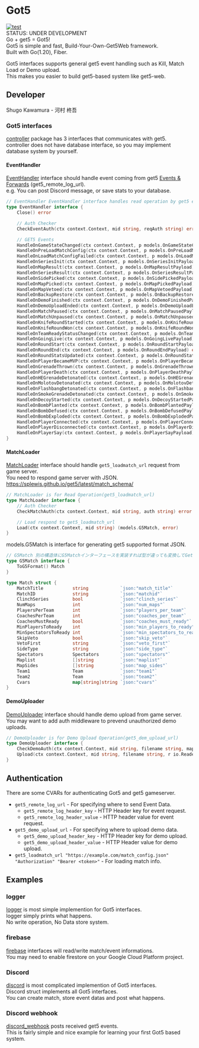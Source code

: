 # Got5
[![test](https://github.com/FlowingSPDG/Got5/actions/workflows/dagger.yml/badge.svg)](https://github.com/FlowingSPDG/Got5/actions/workflows/dagger.yml)  
STATUS: UNDER DEVELOPMENT  
Go + get5 = Got5!  
Got5 is simple and fast, Build-Your-Own-Get5Web framework.  
Built with Go(1.20), Fiber.  

Got5 interfaces supports general get5 event handling such as Kill, Match Load or Demo upload.  
This makes you easier to build get5-based system like get5-web.  

## Developer
Shugo Kawamura - 河村 柊吾

### Got5 interfaces
[controller](https://github.com/FlowingSPDG/Got5/tree/main/controller) package has 3 interfaces that communicates with get5.  
controller does not have database interface, so you may implement database system by yourself.  

#### EventHandler
[EventHandler](https://github.com/FlowingSPDG/Got5/blob/75996d44058558ca7453af1c4b4f9e73115924d4/controller/controller.go#L10-L52) interface should handle event coming from get5 [Events & Forwards](https://splewis.github.io/get5/latest/events_and_forwards/) (get5_remote_log_url).  
e.g. You can post Discord message, or save stats to your database.  
```go
// EventHandler EventHandler interface handles read operation by get5 events
type EventHandler interface {
	Close() error

	// Auth Checker
	CheckEventAuth(ctx context.Context, mid string, reqAuth string) error

	// GET5 Events
	HandleOnGameStateChanged(ctx context.Context, p models.OnGameStateChangedPayload) error
	HandleOnPreLoadMatchConfig(ctx context.Context, p models.OnPreLoadMatchConfigPayload) error
	HandleOnLoadMatchConfigFailed(ctx context.Context, p models.OnLoadMatchConfigFailedPayload) error
	HandleOnSeriesInit(ctx context.Context, p models.OnSeriesInitPayload) error
	HandleOnMapResult(ctx context.Context, p models.OnMapResultPayload) error
	HandleOnSeriesResult(ctx context.Context, p models.OnSeriesResultPayload) error
	HandleOnSidePicked(ctx context.Context, p models.OnSidePickedPayload) error
	HandleOnMapPicked(ctx context.Context, p models.OnMapPickedPayload) error
	HandleOnMapVetoed(ctx context.Context, p models.OnMapVetoedPayload) error
	HandleOnBackupRestore(ctx context.Context, p models.OnBackupRestorePayload) error
	HandleOnDemoFinished(ctx context.Context, p models.OnDemoFinishedPayload) error
	HandleOnDemoUploadEnded(ctx context.Context, p models.OnDemoUploadEndedPayload) error
	HandleOnMatchPaused(ctx context.Context, p models.OnMatchPausedPayload) error
	HandleOnMatchUnpaused(ctx context.Context, p models.OnMatchUnpausedPayload) error
	HandleOnKnifeRoundStarted(ctx context.Context, p models.OnKnifeRoundStartedPayload) error
	HandleOnKnifeRoundWon(ctx context.Context, p models.OnKnifeRoundWonPayload) error
	HandleOnTeamReadyStatusChanged(ctx context.Context, p models.OnTeamReadyStatusChangedPayload) error
	HandleOnGoingLive(ctx context.Context, p models.OnGoingLivePayload) error
	HandleOnRoundStart(ctx context.Context, p models.OnRoundStartPayload) error
	HandleOnRoundEnd(ctx context.Context, p models.OnRoundEndPayload) error
	HandleOnRoundStatsUpdated(ctx context.Context, p models.OnRoundStatsUpdatedPayload) error
	HandleOnPlayerBecameMVP(ctx context.Context, p models.OnPlayerBecameMVPPayload) error
	HandleOnGrenadeThrown(ctx context.Context, p models.OnGrenadeThrownPayload) error
	HandleOnPlayerDeath(ctx context.Context, p models.OnPlayerDeathPayload) error
	HandleOnHEGrenadeDetonated(ctx context.Context, p models.OnHEGrenadeDetonatedPayload) error
	HandleOnMolotovDetonated(ctx context.Context, p models.OnMolotovDetonatedPayload) error
	HandleOnFlashbangDetonated(ctx context.Context, p models.OnFlashbangDetonatedPayload) error
	HandleOnSmokeGrenadeDetonated(ctx context.Context, p models.OnSmokeGrenadeDetonatedPayload) error
	HandleOnDecoyStarted(ctx context.Context, p models.OnDecoyStartedPayload) error
	HandleOnBombPlanted(ctx context.Context, p models.OnBombPlantedPayload) error
	HandleOnBombDefused(ctx context.Context, p models.OnBombDefusedPayload) error
	HandleOnBombExploded(ctx context.Context, p models.OnBombExplodedPayload) error
	HandleOnPlayerConnected(ctx context.Context, p models.OnPlayerConnectedPayload) error
	HandleOnPlayerDisconnected(ctx context.Context, p models.OnPlayerDisconnectedPayload) error
	HandleOnPlayerSay(ctx context.Context, p models.OnPlayerSayPayload) error
}
```

#### MatchLoader
[MatchLoader](https://github.com/FlowingSPDG/Got5/blob/75996d44058558ca7453af1c4b4f9e73115924d4/controller/controller.go#L54-L57) interface should handle ``get5_loadmatch_url`` request from game server.  
You need to respond game server with JSON.  
https://splewis.github.io/get5/latest/match_schema/  
```go
// MatchLoader is for Read Operation(get5_loadmatch_url)
type MatchLoader interface {
	// Auth Checker
	CheckMatchAuth(ctx context.Context, mid string, auth string) error

	// Load respond to get5_loadmatch_url
	Load(ctx context.Context, mid string) (models.G5Match, error)
}
```

models.G5Match is interface for generating get5 supported format JSON.  
```go
// G5Match 別の構造体にG5Matchインターフェースを実装すれば型が違っても変換してGet5に渡してくれる
type G5Match interface {
	ToG5Format() Match
}
```
```go
type Match struct {
	MatchTitle           string            `json:"match_title"`
	MatchID              string            `json:"matchid"`
	ClinchSeries         bool              `json:"clinch_series"`
	NumMaps              int               `json:"num_maps"`
	PlayersPerTeam       int               `json:"players_per_team"`
	CoachesPerTeam       int               `json:"coaches_per_team"`
	CoachesMustReady     bool              `json:"coaches_must_ready"`
	MinPlayersToReady    int               `json:"min_players_to_ready"`
	MinSpectatorsToReady int               `json:"min_spectators_to_ready"`
	SkipVeto             bool              `json:"skip_veto"`
	VetoFirst            string            `json:"veto_first"`
	SideType             string            `json:"side_type"`
	Spectators           Spectators        `json:"spectators"`
	Maplist              []string          `json:"maplist"`
	MapSides             []string          `json:"map_sides"`
	Team1                Team              `json:"team1"`
	Team2                Team              `json:"team2"`
	Cvars                map[string]string `json:"cvars"`
}
```

#### DemoUploader
[DemoUploader](https://github.com/FlowingSPDG/Got5/blob/75996d44058558ca7453af1c4b4f9e73115924d4/controller/controller.go#L59-L62) interface should handle demo upload from game server.  
You may want to add auth middleware to prevend unauthorized demo uploads.  
```go
// DemoUploader is for Demo Upload Operation(get5_dem_upload_url)
type DemoUploader interface {
	CheckDemoAuth(ctx context.Context, mid string, filename string, mapNumber int, serverID int, auth string) error
	Upload(ctx context.Context, mid string, filename string, r io.Reader) error // demoファイルの登録処理
}
```

## Authentication  
There are some CVARs for authenticating Got5 and get5 gameserver.  
- `get5_remote_log_url` - For specifying where to send Event Data.  
  - `get5_remote_log_header_key` - HTTP Header key for event request.  
  - `get5_remote_log_header_value` - HTTP header value for event request.  
- `get5_demo_upload_url` - For specifying where to upload demo data.  
  - `get5_demo_upload_header_key` - HTTP Header key for demo upload.  
  - `get5_demo_upload_header_value` - HTTP Header value for demo upload.  
- `get5_loadmatch_url "https://example.com/match_config.json" "Authorization" "Bearer <token>"` - For loading match info.  

## Examples
### logger
[logger](https://github.com/FlowingSPDG/Got5/tree/main/examples/discord) is most simple implemention for Got5 interfaces.  
logger simply prints what happens.  
No write operation, No Data store system.  

### firebase
[firebase](https://github.com/FlowingSPDG/Got5/tree/main/examples/firebase) interfaces will read/write match/event informations.  
You may need to enable firestore on your Google Cloud Platform project.  

### Discord
[discord](https://github.com/FlowingSPDG/Got5/tree/main/examples/discord) is most complicated implemention of Got5 interfaces.  
Discord struct implements all Got5 interfaces.  
You can create match, store event datas and post what happens.  

### Discord webhook
[discord_webhook](https://github.com/FlowingSPDG/Got5/tree/main/examples/discord_webhook) posts received get5 events.  
This is fairly simple and nice example for learning your first Got5 based system.

